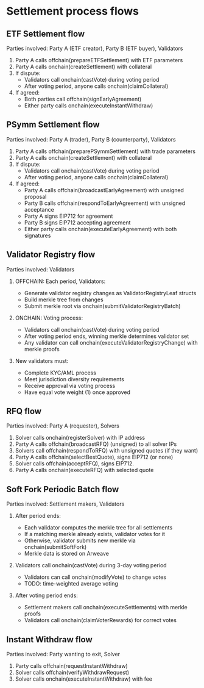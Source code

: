 # Settlement process flows

## ETF Settlement flow

Parties involved: Party A (ETF creator), Party B (ETF buyer), Validators

1. Party A calls offchain(prepareETFSettlement) with ETF parameters
2. Party A calls onchain(createSettlement) with collateral
3. If dispute:
   - Validators call onchain(castVote) during voting period
   - After voting period, anyone calls onchain(claimCollateral)
4. If agreed:
   - Both parties call offchain(signEarlyAgreement)
   - Either party calls onchain(executeInstantWithdraw)

## PSymm Settlement flow

Parties involved: Party A (trader), Party B (counterparty), Validators

1. Party A calls offchain(preparePSymmSettlement) with trade parameters
2. Party A calls onchain(createSettlement) with collateral
3. If dispute:
   - Validators call onchain(castVote) during voting period
   - After voting period, anyone calls onchain(claimCollateral)
4. If agreed:
   - Party A calls offchain(broadcastEarlyAgreement) with unsigned proposal
   - Party B calls offchain(respondToEarlyAgreement) with unsigned acceptance
   - Party A signs EIP712 for agreement
   - Party B signs EIP712 accepting agreement
   - Either party calls onchain(executeEarlyAgreement) with both signatures

## Validator Registry flow

Parties involved: Validators

1. OFFCHAIN: Each period, Validators:

   - Generate validator registry changes as ValidatorRegistryLeaf structs
   - Build merkle tree from changes
   - Submit merkle root via onchain(submitValidatorRegistryBatch)

2. ONCHAIN: Voting process:

   - Validators call onchain(castVote) during voting period
   - After voting period ends, winning merkle determines validator set
   - Any validator can call onchain(executeValidatorRegistryChange) with merkle proofs

3. New validators must:
   - Complete KYC/AML process
   - Meet jurisdiction diversity requirements
   - Receive approval via voting process
   - Have equal vote weight (1) once approved

## RFQ flow

Parties involved: Party A (requester), Solvers

1. Solver calls onchain(registerSolver) with IP address
2. Party A calls offchain(broadcastRFQ) (unsigned) to all solver IPs
3. Solvers call offchain(respondToRFQ) with unsigned quotes (if they want)
4. Party A calls offchain(selectBestQuote), signs EIP712 (or none)
5. Solver calls offchain(acceptRFQ), signs EIP712.
6. Party A calls onchain(executeRFQ) with selected quote

## Soft Fork Periodic Batch flow

Parties involved: Settlement makers, Validators

1. After period ends:

   - Each validator computes the merkle tree for all settlements
   - If a matching merkle already exists, validator votes for it
   - Otherwise, validator submits new merkle via onchain(submitSoftFork)
   - Merkle data is stored on Arweave

2. Validators call onchain(castVote) during 3-day voting period

   - Validators can call onchain(modifyVote) to change votes
   - TODO: time-weighted average voting

3. After voting period ends:

   - Settlement makers call onchain(executeSettlements) with merkle proofs
   - Validators call onchain(claimVoterRewards) for correct votes

## Instant Withdraw flow

Parties involved: Party wanting to exit, Solver

1. Party calls offchain(requestInstantWithdraw)
2. Solver calls offchain(verifyWithdrawRequest)
3. Solver calls onchain(executeInstantWithdraw) with fee
